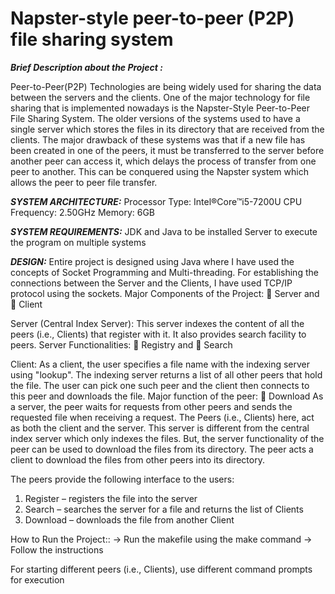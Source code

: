 # Napster-style peer-to-peer (P2P) file sharing system

**_Brief Description about the Project :_**

Peer-to-Peer(P2P) Technologies are being widely used for sharing the data between the
servers and the clients. One of the major technology for file sharing that is implemented nowadays
is the Napster-Style Peer-to-Peer File Sharing System.
The older versions of the systems used to have a single server which stores the files in its
directory that are received from the clients. The major drawback of these systems was that if a new
file has been created in one of the peers, it must be transferred to the server before another peer
can access it, which delays the process of transfer from one peer to another. This can be conquered
using the Napster system which allows the peer to peer file transfer.


**_SYSTEM ARCHITECTURE:_**
Processor Type: Intel®Core™i5-7200U CPU 
Frequency: 2.50GHz
Memory: 6GB


**_SYSTEM REQUIREMENTS:_**
JDK and Java to be installed
Server to execute the program on multiple systems

**_DESIGN:_**
Entire project is designed using Java where I have used the concepts of Socket Programming and Multi-threading. For establishing the connections between the Server and the Clients, I have used TCP/IP protocol using the sockets.
Major Components of the Project:
	Server and
	Client

Server (Central Index Server):
This server indexes the content of all the peers (i.e., Clients) that register with it. It also provides search facility to peers.
Server Functionalities:
	Registry and
	Search

Client:
As a client, the user specifies a file name with the indexing server using "lookup". The indexing server returns a list of all other peers that hold the file. The user can pick one such peer and the client then connects to this peer and downloads the file. 
Major function of the peer:
	Download
As a server, the peer waits for requests from other peers and sends the requested file when receiving a request. The Peers (i.e., Clients) here, act as both the client and the server. This server is different from the central index server which only indexes the files. But, the server functionality of the peer can be used to download the files from its directory. The peer acts a client to download the files from other peers into its directory.

The peers provide the following interface to the users: 
1. Register – registers the file into the server
2. Search – searches the server for a file and returns the list of Clients 
3. Download – downloads the file from another Client


How to Run the Project::
-> Run the makefile using the make command
-> Follow the instructions

For starting different peers (i.e., Clients), use different command prompts for execution

